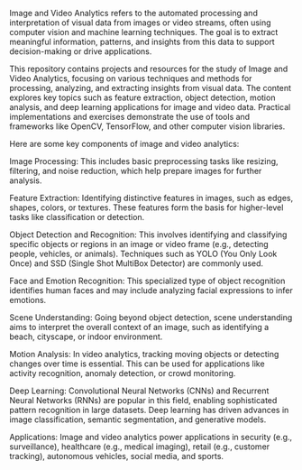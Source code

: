 Image and Video Analytics refers to the automated processing and interpretation of visual data from images or video streams, often using computer vision and machine learning techniques. The goal is to extract meaningful information, patterns, and insights from this data to support decision-making or drive applications.

This repository contains projects and resources for the study of Image and Video Analytics, focusing on various techniques and methods for processing, analyzing, and extracting insights from visual data. The content explores key topics such as feature extraction, object detection, motion analysis, and deep learning applications for image and video data. Practical implementations and exercises demonstrate the use of tools and frameworks like OpenCV, TensorFlow, and other computer vision libraries.

Here are some key components of image and video analytics:

Image Processing: This includes basic preprocessing tasks like resizing, filtering, and noise reduction, which help prepare images for further analysis.

Feature Extraction: Identifying distinctive features in images, such as edges, shapes, colors, or textures. These features form the basis for higher-level tasks like classification or detection.

Object Detection and Recognition: This involves identifying and classifying specific objects or regions in an image or video frame (e.g., detecting people, vehicles, or animals). Techniques such as YOLO (You Only Look Once) and SSD (Single Shot MultiBox Detector) are commonly used.

Face and Emotion Recognition: This specialized type of object recognition identifies human faces and may include analyzing facial expressions to infer emotions.

Scene Understanding: Going beyond object detection, scene understanding aims to interpret the overall context of an image, such as identifying a beach, cityscape, or indoor environment.

Motion Analysis: In video analytics, tracking moving objects or detecting changes over time is essential. This can be used for applications like activity recognition, anomaly detection, or crowd monitoring.

Deep Learning: Convolutional Neural Networks (CNNs) and Recurrent Neural Networks (RNNs) are popular in this field, enabling sophisticated pattern recognition in large datasets. Deep learning has driven advances in image classification, semantic segmentation, and generative models.

Applications: Image and video analytics power applications in security (e.g., surveillance), healthcare (e.g., medical imaging), retail (e.g., customer tracking), autonomous vehicles, social media, and sports.
